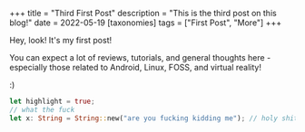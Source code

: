 +++
title = "Third First Post"
description = "This is the third post on this blog!"
date = 2022-05-19
[taxonomies]
tags = ["First Post", "More"]
+++

Hey, look! It's my first post!

You can expect a lot of reviews, tutorials, and general thoughts here - especially those related to Android, Linux, FOSS, and virtual reality!

:)

```rust
let highlight = true;
// what the fuck
let x: String = String::new("are you fucking kidding me"); // holy shit
```
